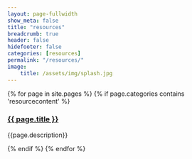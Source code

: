 ```yaml
---
layout: page-fullwidth
show_meta: false
title: "resources"
breadcrumb: true
header: false
hidefooter: false
categories: [resources]
permalink: "/resources/"
image:
    title: /assets/img/splash.jpg
---
```

<div class="item">
  {% for page in site.pages %}
    {% if page.categories contains 'resourcecontent' %}
      <h3><a href="{{ site.url }}{{ site.baseurl }}{{ page.url }}">{{ page.title }}</a></h3>
      <p>{{page.description}}</p>  
    {% endif %}
  {% endfor %}
</div>
